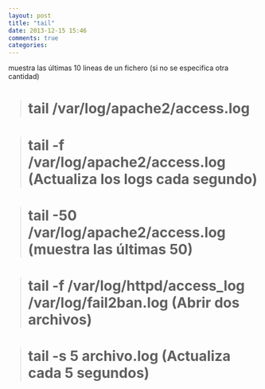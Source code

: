 ```yaml
---
layout: post
title: "tail"
date: 2013-12-15 15:46
comments: true
categories: 
---
```

muestra las últimas 10 lineas de un fichero (si no se especifica otra cantidad)

># tail /var/log/apache2/access.log

># tail -f /var/log/apache2/access.log (Actualiza los logs cada segundo)

># tail -50 /var/log/apache2/access.log  (muestra las últimas 50)

># tail -f /var/log/httpd/access_log /var/log/fail2ban.log (Abrir dos archivos)

># tail -s 5 archivo.log (Actualiza cada 5 segundos)

